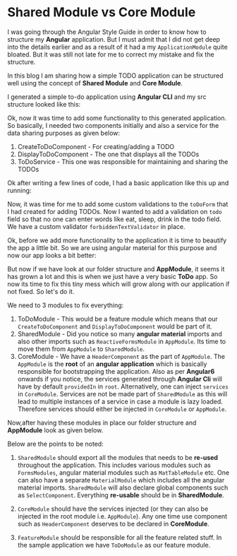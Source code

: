 # Shared Module vs Core Module

I was going through the Angular Style Guide in order to know how to structure my **Angular** application. 
But I must admit that I did not get deep into the details earlier and as a result of it had a my `ApplicationModule` 
quite bloated. But it was still not late for me to correct my mistake and fix the structure.

In this blog I am sharing how a simple TODO application can be structured well using the concept of **Shared Module** 
and **Core Module**.

I generated a simple to-do application using **Angular CLI** and my src structure looked like this:


Ok, now it was time to add some functionality to this generated application. So basically, I needed two components initially 
and also a service for the data sharing purposes as given below:

1. CreateToDoComponent - For creating/adding a TODO
2. DisplayToDoComponent - The one that displays all the TODOs
3. ToDoService - This one was responsible for maintaining and sharing the TODOs

Ok after writing a few lines of code, I had a basic application like this up and running:



Now, it was time for me to add some custom validations to the `toDoForm` that I had created for adding TODOs. Now I wanted to add a validation on `todo` field
so that no one can enter words like eat, sleep, drink in the todo field. We have a custom validator `forbiddenTextValidator` in place.

Ok, before we add more functionality to the application it is time to beautify the app a little bit. So we are using angular material for this purpose and now our app looks a bit better:


But now if we have look at our folder structure and **AppModule**, it seems it has grown a lot and this is when we just have a very basic **ToDo** app. So now its time to fix this tiny 
mess which will grow along with our application if not fixed. So let's do it.

We need to 3 modules to fix everything:

1. ToDoModule - This would be a feature module which means that our `CreateToDoComponent` and `DisplayToDoComponent` would be part of it.
2. SharedModule - Did you notice so many **angular material** imports and also other imports such as `ReactiveFormsModule` in `AppModule`. Its time to move them from `AppModule` to `SharedModule`.
3. CoreModule - We have a `HeaderComponent` as the part of `AppModule`. The `AppModule` is the **root** of an **angular application** which is basically responsible for bootstrapping the application. 
                Also as per **Angular6** onwards if you notice, the services generated through **Angular Cli** will have by default `providedIn` in `root`. Alternatively, one can inject
               `services` in `CoreModule`. Services are not be made part of `SharedModule` as this will lead to multiple instances of a service in case a module is lazy loaded. Therefore services should either be injected in 
                `CoreModule` or `AppModule`.
                
Now,after having these modules in place our folder structure and **AppModule** look as given below.

Below are the points to be noted:

1. `SharedModule` should export all the modules that needs to be **re-used** throughout the application. This includes various modules such as `FormsModules`, angular material modules such
as `MatTableModule` etc. One can also have a separate `MaterialModule` which includes all the angular material imports. `SharedModule` will also declare global components such as `SelectComponent`.
Everything **re-usable** should be in **SharedModule**.

2. `CoreModule` should have the services injected (or they can also be injected in the root module i.e. `AppModule`). Any one time use component such as `HeaderComponent`
deserves to be declared in **CoreModule**.

3. `FeatureModule` should be responsible for all the feature related stuff. In the sample application we have `ToDoModule` as our feature module.




